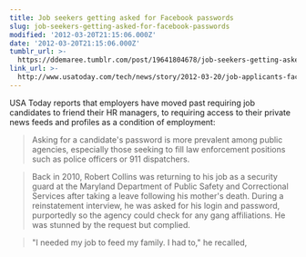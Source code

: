 ```yaml
---
title: Job seekers getting asked for Facebook passwords
slug: job-seekers-getting-asked-for-facebook-passwords
modified: '2012-03-20T21:15:06.000Z'
date: '2012-03-20T21:15:06.000Z'
tumblr_url: >-
  https://ddemaree.tumblr.com/post/19641804678/job-seekers-getting-asked-for-facebook-passwords
link_url: >-
  http://www.usatoday.com/tech/news/story/2012-03-20/job-applicants-facebook/53665606/1
---
```

USA Today reports that employers have moved past requiring job candidates to friend their HR managers, to requiring access to their private news feeds and profiles as a condition of employment:

> Asking for a candidate's password is more prevalent among public agencies, especially those seeking to fill law enforcement positions such as police officers or 911 dispatchers.

> Back in 2010, Robert Collins was returning to his job as a security guard at the Maryland Department of Public Safety and Correctional Services after taking a leave following his mother's death. During a reinstatement interview, he was asked for his login and password, purportedly so the agency could check for any gang affiliations. He was stunned by the request but complied.

> "I needed my job to feed my family. I had to," he recalled,
